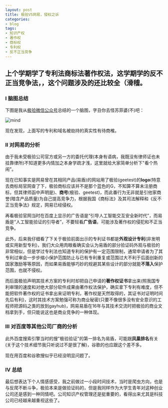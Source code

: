 ```yaml
---
layout: post
title: 极验VS网易，侵权之诉
categories:
- blog
tags:
- 知识产权
- 著作权
- 商标权
- 专利权
- 反不正当竞争
---
```




## 上个学期学了专利法商标法著作权法，这学期学的反不正当竞争法，，这个问题涉及的还比较全（滑稽。

### Ⅰ 脑图总结

下图是我从[极验微信公众号](https://link.zhihu.com/?target=https%3A//mp.weixin.qq.com/s%3F__biz%3DMzI2MDE5MTQxNg%3D%3D%26mid%3D2649690073%26idx%3D1%26sn%3Da1377223ba996ec51512dc1a22ea376c%26chksm%3Df276ca0ec5014318ab21cd4c9b875a63fdbe9d6441eadce51aed0f33451f13342296a0426df2%26mpshare%3D1%26scene%3D2%26srcid%3D0917wwWU6785p2zn7wviNxH5%26from%3Dtimeline%26ascene%3D2%26devicetype%3Dandroid-22%26version%3D26060739%26nettype%3Dcmnet%26abtest_cookie%3DBAABAAoACwASABMABAAjlx4AWZkeAGGZHgBsmR4AAAA%253D%26lang%3Dzh_CN%26pass_ticket%3Dg7qQ%252F%252BK0h3H0XSDlMU5REAYm%252Frv47QrBQFISrTp4pBnMVbg%252FdnpY5Q7hGELadJoG%26wx_header%3D1)总结的一个脑图，字丑你去怪苏菲婆(不)吧：

![mind](http://psz90ejvn.bkt.clouddn.com/mind.JPG)

现在发现，上面写的专利和域名被劫持的真实性有待商榷。

### Ⅱ 对网易的分析

由于我未受极验公司官方或另一方的委托代理(本身有语病，我既没有律师证也未挂靠律所)不知道更多内情加之本身学疏才浅，这里就给大家简单分析下"看个热闹"。

现在已知事实是网易曾在其相同产品(易盾)的网站用了极验(geetest)的<strong>logo</strong>(特意去商标局官网查了下，极验商标应该并不是那个蓝色的G，不知算不算未注册商标，但其律师函中声明是)、<strong>商号</strong>(极验、geetest)，而此番行为无非就是引他家商誉(暗含产品质量)为自己提高竞争力，根据我国《商标法》及其司法解释和《反不正当竞争法》规定，网易已经侵权。

再看极验官网当时在百度上显示的广告语是“引导人工智能交互安全新时代”，而易盾是“人工智能验证的引导者”，不要轻看<strong>广告语</strong>，可能涉及著作权的侵犯和不正当竞争。

此外，后来我仔细看了下关于极验前面出示的专利证书都是<strong>外观设计专利</strong>(非发明或实用新型专利)，我们大众用肉眼看确实会认为易盾的部分验证码外观与极验的非常相似，但是学过专利法也知道专利的保护有一定范围限制，通常申请者为了其专利过审会一步步缩小保护范围防止与已有专利重复或范围过大不利于后面创新的国家激励等等原因，而如果易盾能够巧妙的规避其某些设计的部分就能<strong>不落入</strong>保护范围，也就不侵权。

而后面极验声明其技术方案的专利时却把自己申请的<strong>著作权证书</strong>拿出来(照我国专利审理的速度和对绝大部分软件成果由著作权法保护，确实拿下专利有难度，但不能把软件著作权的证书拿出来证明专利，著作权是天然取得的，其证书对证明时间先后有利)，这时其技术方案勉强可称为商业秘密(只要不像很多没有安全意识的工程师把源码之类的放到gayhub)，网易易盾在16年与其技术交流时把极验的商业文档拿到手，但只能说这也是商业竞争的一种体现。

### Ⅲ 对百度等其他公司厂商的分析

此外百度搜索引擎当时的搜"极验验证"的第一排名为易盾，可能跟<strong>凤巢排名</strong>有关(关于这个技术细节我只听说过不是很了解)，谷歌的也应跟这个差不多。

现在用百度和谷歌搜似乎已经没明显问题了。

### Ⅳ 总结

最后想表达下个人情感感受，我之前做过一小段时间技术，当时是爬虫方向，也是与反爬不断斗争，极验本来是做验证码的，但是我同样作为大学生青年对这种创业公司还是感到一种同情吧。公司知识产权管理还是挺重要的，看得出来尤其是科技公司已经越来越重视这些了。








